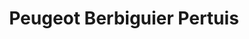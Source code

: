 ---
title: "Peugeot Berbiguier Pertuis"
url: /pertuis/peugeot-berbiguier-pertuis/
shop: Autohaus
---